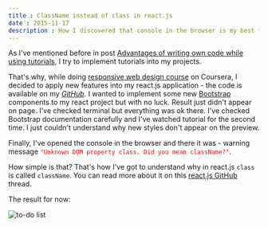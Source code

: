 ```yaml
---
title : ClassName instead of class in react.js
date : 2015-11-17
description : How I discovered that console in the browser is my best friend and why "class" doesn't work in react.js
---
```


As I've mentioned before in post [Advantages of writing own code while using tutorials](http://lori2lori.rocks/2015-09-30-advantage-of-writing-own-code.html), I try to implement tutorials into my projects.

That's why, while doing [responsive web design course](https://www.coursera.org/learn/responsive-web-design/home/welcome) on Coursera, I decided to apply new features into my react.js application - the code is available on my [<i class="fa fa-github">GitHub</i>](https://github.com/Lori2Lori/TODO-list-React-with-Fire-Base).
I wanted to implement some new [Bootstrap]() components to my react project but with no luck. Result just didn't appear on page. I've checked terminal but everything was ok there. I've checked Bootstrap documentation carefully and I've watched tutorial for the second time. I just couldn't understand why new styles don't appear on the preview.

Finally, I've opened the console in the browser and there it was - warning message <font color="red">`"Unknown DOM property class. Did you mean className?"`</font>.

How simple is that? That's how I've got to understand why in react.js `class` is called `className`. You can read more about it on this [react.js GitHub](https://github.com/facebook/react/pull/328) thread.

The result for now:

<img class="img-responsive" src="/images/todo-app.png" alt="to-do list" >
